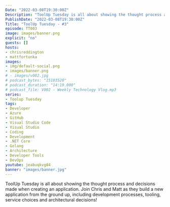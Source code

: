 ```yaml
---
Date: "2022-03-08T19:30:00Z"
Description: "ToolUp Tuesday is all about showing the thought process and decisions made when creating an application. Join Chris and Matt as they build a new application from the ground up, including development processes, tooling, service choices and architectural decisions!"
PublishDate: "2022-03-08T19:30:00Z"
Title: "ToolUp Tuesday - #3"
episode: TT003
image: images/banner.png
explicit: "no"
guests: []
hosts:
- chrisreddington
- mattfortunka
images:
- img/default-social.png
- images/banner.png
# - images/v002.jpg
# podcast_bytes: "15103520"
# podcast_duration: "14:19.000"
# podcast_file: V002 - Weekly Technology Vlog.mp3
series:
- Toolup Tuesday
tags:
- Developer
- Azure
- GitHub
- Visual Studio Code
- Visual Studio
- Coding
- Development
- .NET Core
- Golang
- Architecture
- Developer Tools
- DevOps
youtube: jeabuqkvg84
banner: "images/banner.jpg"
---
```

ToolUp Tuesday is all about showing the thought process and decisions made when creating an application. Join Chris and Matt as they build a new application from the ground up, including development processes, tooling, service choices and architectural decisions!
